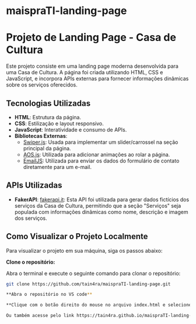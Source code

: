 # maispraTI-landing-page

# Projeto de Landing Page - Casa de Cultura

Este projeto consiste em uma landing page moderna desenvolvida para uma Casa de Cultura. A página foi criada utilizando HTML, CSS e JavaScript, e incorpora APIs externas para fornecer informações dinâmicas sobre os serviços oferecidos.

## Tecnologias Utilizadas

- **HTML**: Estrutura da página.
- **CSS**: Estilização e layout responsivo.
- **JavaScript**: Interatividade e consumo de APIs.
- **Bibliotecas Externas**:
  - [Swiper.js](https://swiperjs.com/): Usada para implementar um slider/carrossel na seção principal da página.
  - [AOS.js](https://michalsnik.github.io/aos/): Utilizada para adicionar animações ao rolar a página.
  - [EmailJS](https://www.emailjs.com/): Utilizada para enviar os dados do formulário de contato diretamente para um e-mail.

## APIs Utilizadas

- **FakerAPI**: [fakerapi.it](https://fakerapi.it/): Esta API foi utilizada para gerar dados fictícios dos serviços da Casa de Cultura, permitindo que a seção "Serviços" seja populada com informações dinâmicas como nome, descrição e imagem dos serviços.

## Como Visualizar o Projeto Localmente

Para visualizar o projeto em sua máquina, siga os passos abaixo:

**Clone o repositório:**

   Abra o terminal e execute o seguinte comando para clonar o repositório:

   ```bash
   git clone https://github.com/tain4ra/maispraTI-landing-page.git

**Abra o repositório no VS code**

**Clique com o botão direito do mouse no arquivo index.html e selecione "Open with Live Server". Isso abrirá o projeto em seu navegador padrão.**

   Ou também acesse pelo link https://tain4ra.github.io/maispraTI-landing-page/
